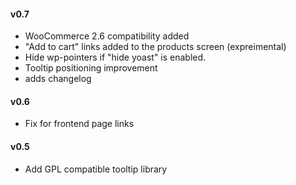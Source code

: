 #### v0.7
* WooCommerce 2.6 compatibility added
* "Add to cart" links added to the products screen (expreimental)
* Hide wp-pointers if "hide yoast" is enabled.
* Tooltip positioning improvement
* adds changelog

#### v0.6

* Fix for frontend page links

#### v0.5

* Add GPL compatible tooltip library